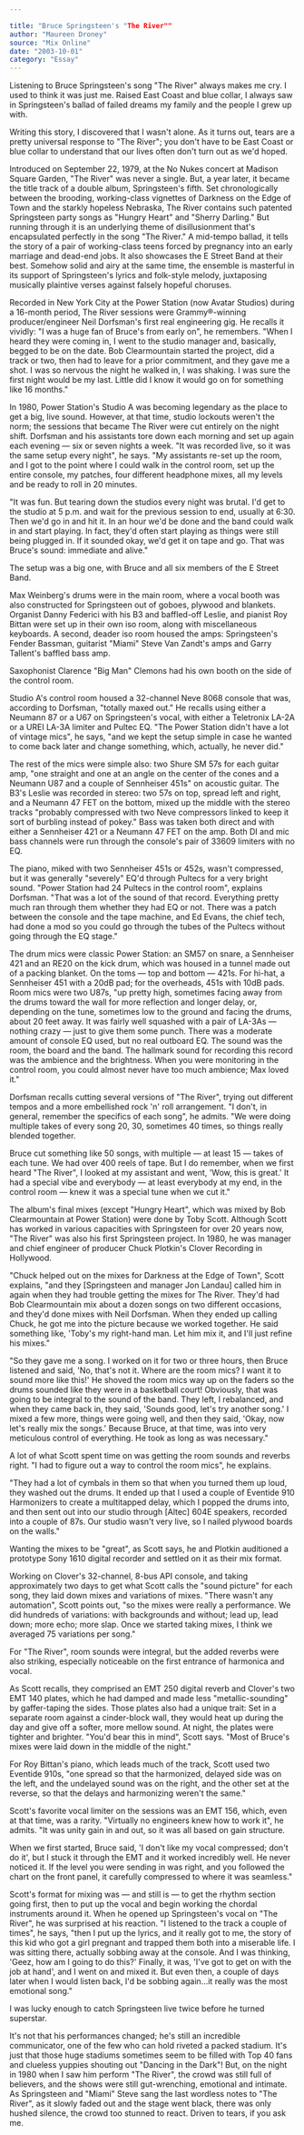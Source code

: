 ```yaml
---

title: "Bruce Springsteen's "The River""
author: "Maureen Droney"
source: "Mix Online"
date: "2003-10-01"
category: "Essay"
---
```


Listening to Bruce Springsteen's song "The River" always makes me cry. I used to think it was just me. Raised East Coast and blue collar, I always saw in Springsteen's ballad of failed dreams my family and the people I grew up with.

Writing this story, I discovered that I wasn't alone. As it turns out, tears are a pretty universal response to "The River"; you don't have to be East Coast or blue collar to understand that our lives often don't turn out as we'd hoped.

Introduced on September 22, 1979, at the No Nukes concert at Madison Square Garden, "The River" was never a single. But, a year later, it became the title track of a double album, Springsteen's fifth. Set chronologically between the brooding, working-class vignettes of Darkness on the Edge of Town and the starkly hopeless Nebraska, The River contains such patented Springsteen party songs as "Hungry Heart" and "Sherry Darling." But running through it is an underlying theme of disillusionment that's encapsulated perfectly in the song "The River." A mid-tempo ballad, it tells the story of a pair of working-class teens forced by pregnancy into an early marriage and dead-end jobs. It also showcases the E Street Band at their best. Somehow solid and airy at the same time, the ensemble is masterful in its support of Springsteen's lyrics and folk-style melody, juxtaposing musically plaintive verses against falsely hopeful choruses.

Recorded in New York City at the Power Station (now Avatar Studios) during a 16-month period, The River sessions were Grammy®-winning producer/engineer Neil Dorfsman's first real engineering gig. He recalls it vividly: "I was a huge fan of Bruce's from early on", he remembers. "When I heard they were coming in, I went to the studio manager and, basically, begged to be on the date. Bob Clearmountain started the project, did a track or two, then had to leave for a prior commitment, and they gave me a shot. I was so nervous the night he walked in, I was shaking. I was sure the first night would be my last. Little did I know it would go on for something like 16 months."

In 1980, Power Station's Studio A was becoming legendary as the place to get a big, live sound. However, at that time, studio lockouts weren't the norm; the sessions that became The River were cut entirely on the night shift. Dorfsman and his assistants tore down each morning and set up again each evening — six or seven nights a week. "It was recorded live, so it was the same setup every night", he says. "My assistants re-set up the room, and I got to the point where I could walk in the control room, set up the entire console, my patches, four different headphone mixes, all my levels and be ready to roll in 20 minutes.

"It was fun. But tearing down the studios every night was brutal. I'd get to the studio at 5 p.m. and wait for the previous session to end, usually at 6:30. Then we'd go in and hit it. In an hour we'd be done and the band could walk in and start playing. In fact, they'd often start playing as things were still being plugged in. If it sounded okay, we'd get it on tape and go. That was Bruce's sound: immediate and alive."

The setup was a big one, with Bruce and all six members of the E Street Band.

Max Weinberg's drums were in the main room, where a vocal booth was also constructed for Springsteen out of goboes, plywood and blankets. Organist Danny Federici with his B3 and baffled-off Leslie, and pianist Roy Bittan were set up in their own iso room, along with miscellaneous keyboards. A second, deader iso room housed the amps: Springsteen's Fender Bassman, guitarist "Miami" Steve Van Zandt's amps and Garry Tallent's baffled bass amp.

Saxophonist Clarence "Big Man" Clemons had his own booth on the side of the control room.

Studio A's control room housed a 32-channel Neve 8068 console that was, according to Dorfsman, "totally maxed out." He recalls using either a Neumann 87 or a U67 on Springsteen's vocal, with either a Teletronix LA-2A or a UREI LA-3A limiter and Pultec EQ. "The Power Station didn't have a lot of vintage mics", he says, "and we kept the setup simple in case he wanted to come back later and change something, which, actually, he never did."

The rest of the mics were simple also: two Shure SM 57s for each guitar amp, "one straight and one at an angle on the center of the cones and a Neumann U87 and a couple of Sennheiser 451s" on acoustic guitar. The B3's Leslie was recorded in stereo: two 57s on top, spread left and right, and a Neumann 47 FET on the bottom, mixed up the middle with the stereo tracks "probably compressed with two Neve compressors linked to keep it sort of burbling instead of pokey." Bass was taken both direct and with either a Sennheiser 421 or a Neumann 47 FET on the amp. Both DI and mic bass channels were run through the console's pair of 33609 limiters with no EQ.

The piano, miked with two Sennheiser 451s or 452s, wasn't compressed, but it was generally "severely" EQ'd through Pultecs for a very bright sound. "Power Station had 24 Pultecs in the control room", explains Dorfsman. "That was a lot of the sound of that record. Everything pretty much ran through them whether they had EQ or not. There was a patch between the console and the tape machine, and Ed Evans, the chief tech, had done a mod so you could go through the tubes of the Pultecs without going through the EQ stage."

The drum mics were classic Power Station: an SM57 on snare, a Sennheiser 421 and an RE20 on the kick drum, which was housed in a tunnel made out of a packing blanket. On the toms — top and bottom — 421s. For hi-hat, a Sennheiser 451 with a 20dB pad; for the overheads, 451s with 10dB pads. Room mics were two U87s, "up pretty high, sometimes facing away from the drums toward the wall for more reflection and longer delay, or, depending on the tune, sometimes low to the ground and facing the drums, about 20 feet away. It was fairly well squashed with a pair of LA-3As — nothing crazy — just to give them some punch. There was a moderate amount of console EQ used, but no real outboard EQ. The sound was the room, the board and the band. The hallmark sound for recording this record was the ambience and the brightness. When you were monitoring in the control room, you could almost never have too much ambience; Max loved it."

Dorfsman recalls cutting several versions of "The River", trying out different tempos and a more embellished rock 'n' roll arrangement. "I don't, in general, remember the specifics of each song", he admits. "We were doing multiple takes of every song 20, 30, sometimes 40 times, so things really blended together.

Bruce cut something like 50 songs, with multiple — at least 15 — takes of each tune. We had over 400 reels of tape. But I do remember, when we first heard "The River", I looked at my assistant and went, 'Wow, this is great.' It had a special vibe and everybody — at least everybody at my end, in the control room — knew it was a special tune when we cut it."

The album's final mixes (except "Hungry Heart", which was mixed by Bob Clearmountain at Power Station) were done by Toby Scott. Although Scott has worked in various capacities with Springsteen for over 20 years now, "The River" was also his first Springsteen project. In 1980, he was manager and chief engineer of producer Chuck Plotkin's Clover Recording in Hollywood.

"Chuck helped out on the mixes for Darkness at the Edge of Town", Scott explains, "and they [Springsteen and manager Jon Landau] called him in again when they had trouble getting the mixes for The River. They'd had Bob Clearmountain mix about a dozen songs on two different occasions, and they'd done mixes with Neil Dorfsman. When they ended up calling Chuck, he got me into the picture because we worked together. He said something like, 'Toby's my right-hand man. Let him mix it, and I'll just refine his mixes."

"So they gave me a song. I worked on it for two or three hours, then Bruce listened and said, 'No, that's not it. Where are the room mics? I want it to sound more like this!' He shoved the room mics way up on the faders so the drums sounded like they were in a basketball court! Obviously, that was going to be integral to the sound of the band. They left, I rebalanced, and when they came back in, they said, 'Sounds good, let's try another song.' I mixed a few more, things were going well, and then they said, 'Okay, now let's really mix the songs.' Because Bruce, at that time, was into very meticulous control of everything. He took as long as was necessary."

A lot of what Scott spent time on was getting the room sounds and reverbs right. "I had to figure out a way to control the room mics", he explains.

"They had a lot of cymbals in them so that when you turned them up loud, they washed out the drums. It ended up that I used a couple of Eventide 910 Harmonizers to create a multitapped delay, which I popped the drums into, and then sent out into our studio through [Altec] 604E speakers, recorded into a couple of 87s. Our studio wasn't very live, so I nailed plywood boards on the walls."

Wanting the mixes to be "great", as Scott says, he and Plotkin auditioned a prototype Sony 1610 digital recorder and settled on it as their mix format.

Working on Clover's 32-channel, 8-bus API console, and taking approximately two days to get what Scott calls the "sound picture" for each song, they laid down mixes and variations of mixes. "There wasn't any automation", Scott points out, "so the mixes were really a performance. We did hundreds of variations: with backgrounds and without; lead up, lead down; more echo; more slap. Once we started taking mixes, I think we averaged 75 variations per song."

For "The River", room sounds were integral, but the added reverbs were also striking, especially noticeable on the first entrance of harmonica and vocal.

As Scott recalls, they comprised an EMT 250 digital reverb and Clover's two EMT 140 plates, which he had damped and made less "metallic-sounding" by gaffer-taping the sides. Those plates also had a unique trait: Set in a separate room against a cinder-block wall, they would heat up during the day and give off a softer, more mellow sound. At night, the plates were tighter and brighter. "You'd bear this in mind", Scott says. "Most of Bruce's mixes were laid down in the middle of the night."

For Roy Bittan's piano, which leads much of the track, Scott used two Eventide 910s, "one spread so that the harmonized, delayed side was on the left, and the undelayed sound was on the right, and the other set at the reverse, so that the delays and harmonizing weren't the same."

Scott's favorite vocal limiter on the sessions was an EMT 156, which, even at that time, was a rarity. "Virtually no engineers knew how to work it", he admits. "It was unity gain in and out, so it was all based on gain structure.

When we first started, Bruce said, 'I don't like my vocal compressed; don't do it', but I stuck it through the EMT and it worked incredibly well. He never noticed it. If the level you were sending in was right, and you followed the chart on the front panel, it carefully compressed to where it was seamless."

Scott's format for mixing was — and still is — to get the rhythm section going first, then to put up the vocal and begin working the chordal instruments around it. When he opened up Springsteen's vocal on "The River", he was surprised at his reaction. "I listened to the track a couple of times", he says, "then I put up the lyrics, and it really got to me, the story of this kid who got a girl pregnant and trapped them both into a miserable life. I was sitting there, actually sobbing away at the console. And I was thinking, 'Geez, how am I going to do this?' Finally, it was, 'I've got to get on with the job at hand', and I went on and mixed it. But even then, a couple of days later when I would listen back, I'd be sobbing again...it really was the most emotional song."

I was lucky enough to catch Springsteen live twice before he turned superstar.

It's not that his performances changed; he's still an incredible communicator, one of the few who can hold riveted a packed stadium. It's just that those huge stadiums sometimes seem to be filled with Top 40 fans and clueless yuppies shouting out "Dancing in the Dark"! But, on the night in 1980 when I saw him perform "The River", the crowd was still full of believers, and the shows were still gut-wrenching, emotional and intimate. As Springsteen and "Miami" Steve sang the last wordless notes to "The River", as it slowly faded out and the stage went black, there was only hushed silence, the crowd too stunned to react. Driven to tears, if you ask me.
